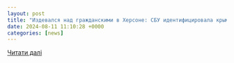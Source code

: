 ```yaml
---
layout: post
title: "Издевался над гражданскими в Херсоне: СБУ идентифицировала крымчанина в арм - Korrespondent.net"
date: 2024-08-11 11:10:28 +0000
categories: [news]
---
```


[Читати далі](https://korrespondent.net/ukraine/4708118-yzdevalsia-nad-hrazhdanskymy-v-khersone-sbu-ydentyfytsyrovala-krymchanyna-v-arm)

